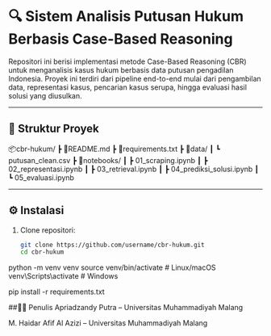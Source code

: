 # 🔍 Sistem Analisis Putusan Hukum Berbasis Case-Based Reasoning

Repositori ini berisi implementasi metode Case-Based Reasoning (CBR) untuk menganalisis kasus hukum berbasis data putusan pengadilan Indonesia. Proyek ini terdiri dari pipeline end-to-end mulai dari pengambilan data, representasi kasus, pencarian kasus serupa, hingga evaluasi hasil solusi yang diusulkan.

---

## 📁 Struktur Proyek
📦cbr-hukum/
┣ 📜README.md
┣ 📜requirements.txt
┣ 📁data/
┃ ┗ putusan_clean.csv
┣ 📁notebooks/
┃ ┣ 01_scraping.ipynb
┃ ┣ 02_representasi.ipynb
┃ ┣ 03_retrieval.ipynb
┃ ┣ 04_prediksi_solusi.ipynb
┃ ┗ 05_evaluasi.ipynb


---

## ⚙️ Instalasi

1. Clone repositori:
   ```bash
   git clone https://github.com/username/cbr-hukum.git
   cd cbr-hukum

python -m venv venv
source venv/bin/activate     # Linux/macOS
venv\Scripts\activate        # Windows

pip install -r requirements.txt

##👨‍💻 Penulis
Apriadzandy Putra – Universitas Muhammadiyah Malang

M. Haidar Afif Al Azizi – Universitas Muhammadiyah Malang
